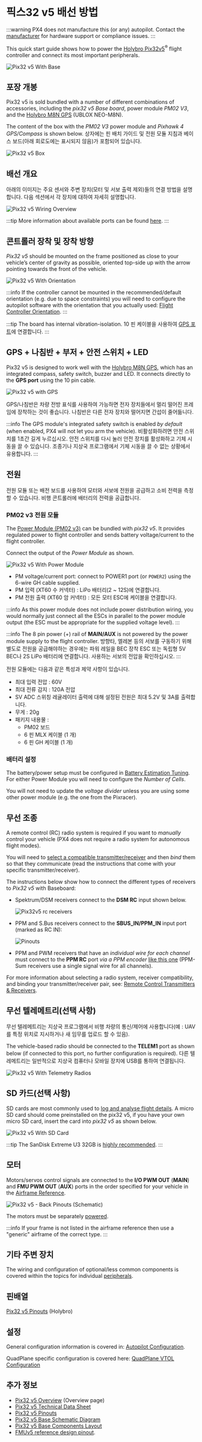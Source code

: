 # 픽스32 v5 배선 방법

:::warning
PX4 does not manufacture this (or any) autopilot.
Contact the [manufacturer](https://holybro.com/) for hardware support or compliance issues.
:::

This quick start guide shows how to power the [Holybro Pix32v5](../flight_controller/holybro_pix32_v5.md)<sup>&reg;</sup> flight controller and connect its most important peripherals.

![Pix32 v5 With Base](../../assets/flight_controller/holybro_pix32_v5/IMG_3165.jpg)

## 포장 개봉

Pix32 v5 is sold bundled with a number of different combinations of accessories, including the _pix32 v5 Base board_, power module _PM02 V3_, and the [Holybro M8N GPS](https://holybro.com/collections/gps/products/m8n-gps) (UBLOX NEO-M8N).

The content of the box with the _PM02 V3_ power module and _Pixhawk 4 GPS/Compass_ is shown below.
상자에는 핀 배치 가이드 및 전원 모듈 지침과 베이스 보드(아래 회로도에는 표시되지 않음)가 포함되어 있습니다.

![Pix32 v5 Box](../../assets/flight_controller/holybro_pix32_v5/pix32_v5_unboxing_schematics.png)

## 배선 개요

아래의 이미지는 주요 센서와 주변 장치(모터 및 서보 출력 제외)들의 연결 방법을 설명합니다.
다음 섹션에서 각 장치에 대하여 자세히 설명합니다.

![Pix32 v5 Wiring Overview](../../assets/flight_controller/holybro_pix32_v5/pix32_v5_wiring_overview.jpg)

:::tip
More information about available ports can be found [here](https://cdn.shopify.com/s/files/1/0604/5905/7341/files/Holybro_Pix32-V5-Base-Mini-Pinouts.pdf).
:::

## 콘트롤러 장착 및 장착 방향

_Pix32 v5_ should be mounted on the frame positioned as close to your vehicle’s center of gravity as possible, oriented top-side up with the arrow pointing towards the front of the vehicle.

![Pix32 v5 With Orientation](../../assets/flight_controller/holybro_pix32_v5/pix32_v5_orientation.png)

:::info
If the controller cannot be mounted in the recommended/default orientation (e.g. due to space constraints) you will need to configure the autopilot software with the orientation that you actually used: [Flight Controller Orientation](../config/flight_controller_orientation.md).
:::

:::tip
The board has internal vibration-isolation.
10 핀 케이블을 사용하여 <a href="../flight_controller/durandal.md#gps">GPS 포트</a>에 연결합니다.
:::

## GPS + 나침반 + 부저 + 안전 스위치 + LED

Pix32 v5 is designed to work well with the [Holybro M8N GPS](https://holybro.com/collections/gps/products/m8n-gps), which has an integrated compass, safety switch, buzzer and LED.
It connects directly to the **GPS port** using the 10 pin cable.

![Pix32 v5 with GPS](../../assets/flight_controller/holybro_pix32_v5/pix32_v5_connection_gps_compass.jpg)

GPS/나침반은 차량 전방 표식를 사용하여 가능하면 전자 장치들에서 멀리 떨어진 프레임에 장착하는 것이 좋습니다. 나침반은 다른 전자 장치와 떨어지면 간섭이 줄어듦니다.

:::info
The GPS module's integrated safety switch is enabled _by default_ (when enabled, PX4 will not let you arm the vehicle).
비활성화하려면 안전 스위치를 1초간 길게 누르십시오.
안전 스위치를 다시 눌러 안전 장치를 활성화하고 기체 시동을 끌 수 있습니다.
조종기나 지상국 프로그램에서 기체 시동을 끌 수 없는 상황에서 유용합니다.
:::

## 전원

전원 모듈 또는 배전 보드를 사용하여 모터와 서보에 전원을 공급하고 소비 전력을 측정할 수 있습니다.
비행 콘트롤러에 배터리의 전력을 공급합니다.

<a id="pm02_v3"></a>

### PM02 v3 전원 모듈

The [Power Module (PM02 v3)](../power_module/holybro_pm02.md) can be bundled with _pix32 v5_.
It provides regulated power to flight controller and sends battery voltage/current to the flight controller.

Connect the output of the _Power Module_ as shown.

![Pix32 v5 With Power Module](../../assets/flight_controller/holybro_pix32_v5/pix32_v5_connection_power.jpg)

- PM voltage/current port: connect to POWER1 port (or `POWER2`) using the 6-wire GH cable supplied.
- PM 입력 (XT60 수 커넥터) : LiPo 배터리(2 ~ 12S)에 연결합니다.
- PM 전원 출력 (XT60 암 커넥터) : 모든 모터 ESC에 케이블을 연결합니다.

:::info
As this power module does not include power distribution wiring, you would normally just connect all the ESCs in parallel to the power module output (the ESC must be appropriate for the supplied voltage level).
:::

:::info
The 8 pin power (+) rail of **MAIN/AUX** is not powered by the power module supply to the flight controller.
방향타, 엘레본 등의 서보를 구동하기 위해 별도로 전원을 공급해야하는 경우에는 파워 레일을 BEC 장착 ESC 또는 독립형 5V BEC나 2S LiPo 배터리에 연결합니다.
사용하는 서보의 전압을 확인하십시오.
:::

전원 모듈에는 다음과 같은 특성과 제약 사항이 있습니다.

- 최대 입력 전압 : 60V
- 최대 전류 감지 : 120A 전압
- SV ADC 스위칭 레귤레이터 출력에 대해 설정된 전원은 최대 5.2V 및 3A를 출력합니다.
- 무게 : 20g
- 패키지 내용물 :
  - PM02 보드
  - 6 핀 MLX 케이블 (1 개)
  - 6 핀 GH 케이블 (1 개)

### 배터리 설정

The battery/power setup must be configured in [Battery Estimation Tuning](../config/battery.md).
For either Power Module you will need to configure the _Number of Cells_.

You will not need to update the _voltage divider_ unless you are using some other power module (e.g. the one from the Pixracer).

## 무선 조종

A remote control (RC) radio system is required if you want to _manually_ control your vehicle (PX4 does not require a radio system for autonomous flight modes).

You will need to [select a compatible transmitter/receiver](../getting_started/rc_transmitter_receiver.md) and then _bind_ them so that they communicate (read the instructions that come with your specific transmitter/receiver).

The instructions below show how to connect the different types of receivers to _Pix32 v5_ with Baseboard:

- Spektrum/DSM receivers connect to the **DSM RC** input shown below.

  ![Pix32v5 rc receivers](../../assets/flight_controller/holybro_pix32_v5/pix32_v5_receivers_connection.jpg)

- PPM and S.Bus receivers connect to the **SBUS_IN/PPM_IN** input port (marked as RC IN):

  ![Pinouts](../../assets/flight_controller/holybro_pix32_v5/pix32_v5_pinouts_back_label.png)

- PPM and PWM receivers that have an _individual wire for each channel_ must connect to the **PPM RC** port _via a PPM encoder_ [like this one](https://www.getfpv.com/radios/radio-accessories/holybro-ppm-encoder-module.html) (PPM-Sum receivers use a single signal wire for all channels).

For more information about selecting a radio system, receiver compatibility, and binding your transmitter/receiver pair, see: [Remote Control Transmitters & Receivers](../getting_started/rc_transmitter_receiver.md).

## 무선 텔레메트리(선택 사항)

무선 텔레메트리는 지상국 프로그램에서 비행 차량의 통신/제어에 사용합니다(예 : UAV를 특정 위치로 지시하거나 새 임무를 업로드 할 수 있음).

The vehicle-based radio should be connected to the **TELEM1** port as shown below (if connected to this port, no further configuration is required).
다른 텔레메트리는 일반적으로 지상국 컴퓨터나 모바일 장치에 USB를 통하여 연결됩니다.

![Pix32 v5 With Telemetry Radios](../../assets/flight_controller/holybro_pix32_v5/pix32_v5_telemetry_radio.jpg)

## SD 카드(선택 사항)

SD cards are most commonly used to [log and analyse flight details](../getting_started/flight_reporting.md).
A micro SD card should come preinstalled on the pix32 v5, if you have your own micro SD card, insert the card into _pix32 v5_ as shown below.

![Pix32 v5 With SD Card](../../assets/flight_controller/holybro_pix32_v5/pix32_v5_sd_card.jpg)

:::tip
The SanDisk Extreme U3 32GB is [highly recommended](../dev_log/logging.md#sd-cards).
:::

## 모터

Motors/servos control signals are connected to the **I/O PWM OUT** (**MAIN**) and **FMU PWM OUT** (**AUX**) ports in the order specified for your vehicle in the [Airframe Reference](../airframes/airframe_reference.md).

![Pix32 v5 - Back Pinouts (Schematic)](../../assets/flight_controller/holybro_pix32_v5/pix32_v5_pinouts_back_label.png)

The motors must be separately [powered](#power).

:::info
If your frame is not listed in the airframe reference then use a "generic" airframe of the correct type.
:::

## 기타 주변 장치

The wiring and configuration of optional/less common components is covered within the topics for individual [peripherals](../peripherals/index.md).

## 핀배열

[Pix32 v5 Pinouts](https://cdn.shopify.com/s/files/1/0604/5905/7341/files/Holybro_Pix32-V5-Base-Mini-Pinouts.pdf) (Holybro)

## 설정

General configuration information is covered in: [Autopilot Configuration](../config/index.md).

QuadPlane specific configuration is covered here: [QuadPlane VTOL Configuration](../config_vtol/vtol_quad_configuration.md)

<!-- Nice to have detailed wiring infographic and instructions for different vehicle types. -->

## 추가 정보

- [Pix32 v5 Overview](../flight_controller/holybro_pix32_v5.md) (Overview page)
- [Pix32 v5 Technical Data Sheet](https://cdn.shopify.com/s/files/1/0604/5905/7341/files/Holybro_PIX32-V5_technical_data_sheet_v1.1.pdf)
- [Pix32 v5 Pinouts](https://cdn.shopify.com/s/files/1/0604/5905/7341/files/Holybro_Pix32-V5-Base-Mini-Pinouts.pdf)
- [Pix32 v5 Base Schematic Diagram](https://cdn.shopify.com/s/files/1/0604/5905/7341/files/Holybro_PIX32-V5-BASE-Schematic_diagram.pdf)
- [Pix32 v5 Base Components Layout](https://cdn.shopify.com/s/files/1/0604/5905/7341/files/Holybro_PIX32-V5-BASE-RC02-ComponentsLayout.pdf)
- [FMUv5 reference design pinout](https://docs.google.com/spreadsheets/d/1-n0__BYDedQrc_2NHqBenG1DNepAgnHpSGglke-QQwY/edit#gid=912976165).

